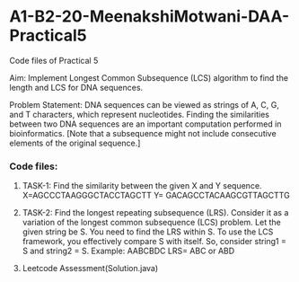 # A1-B2-20-MeenakshiMotwani-DAA-Practical5
Code files of Practical 5

Aim: Implement Longest Common Subsequence (LCS) algorithm to find the length and LCS for DNA sequences.

Problem Statement: DNA sequences can be viewed as strings of A, C, G, and T characters, which represent nucleotides. Finding the similarities between two DNA sequences are an important computation performed in bioinformatics.
[Note that a subsequence might not include consecutive elements of the original sequence.]

### Code files:
1) TASK-1: Find the similarity between the given X and Y sequence.
X=AGCCCTAAGGGCTACCTAGCTT
Y= GACAGCCTACAAGCGTTAGCTTG

2) TASK-2: Find the longest repeating subsequence (LRS). Consider it as a variation of the
longest common subsequence (LCS) problem.
Let the given string be S. You need to find the LRS within S. To use the LCS framework, you
effectively compare S with itself. So, consider string1 = S and string2 = S.
Example:
AABCBDC
LRS= ABC or ABD

3) Leetcode Assessment(Solution.java)
